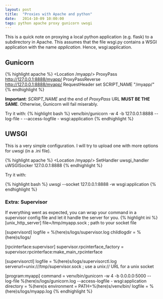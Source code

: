 ```yaml
---
layout: post
title:  "Proxies with Apache and python"
date:   2014-10-09 10:00:00
tags: python apache proxy gunicorn uwsgi
---
```


This is a quick note on proxying a local python application (e.g. flask) to a subdirectory in Apache.
This assumes that the file wsgi.py contains a WSGI application with the name *application*. Hence, wsgi:application.

## Gunicorn
{% highlight apache %}
<Location /myapp/>
    ProxyPass http://127.0.0.1:8888/myapp/
    ProxyPassReverse http://127.0.0.1:8888/myapp/
    RequestHeader set SCRIPT_NAME "/myapp/"
</Location>
{% endhighlight %}

**Important**: *SCRIPT_NAME* and the end of *ProxyPass* URL  **MUST BE THE SAME**. Otherwise, Gunicorn will fail miserably.

Try it with:
{% highlight bash %}
venv/bin/gunicorn -w 4 -b 127.0.0.1:8888 --log-file - --access-logfile - wsgi:application
{% endhighlight %}


## UWSGI 
This is a very simple configuration. I will try to upload one with more options for uwsgi (in a .ini file).

{% highlight apache %}
<Location /myapp/>
    SetHandler uwsgi_handler
    uWSGISocker 127.0.0.1:8888
</Location>
{% endhighlight %}

Try it with:

{% highlight bash %}
uwsgi --socket 127.0.0.1:8888 -w wsgi:application
{% endhighlight %}

### Extra: Supervisor
If everything went as expected, you can wrap your command in a supervisor config file and let it handle the server for you.
{% highlight ini %}
[unix_http_server]
file=/tmp/myapp.sock                       ; path to your socket file

[supervisord]
logfile = %(here)s/logs/supervisor.log
childlogdir = %(here)s/logs/

[rpcinterface:supervisor]
supervisor.rpcinterface_factory = supervisor.rpcinterface:make_main_rpcinterface

[supervisorctl]
logfile = %(here)s/logs/supervisorctl.log
serverurl=unix:///tmp/supervisor.sock         ; use a unix:// URL  for a unix socket


[program:myapp]
command = venv/bin/gunicorn -w 4 -b 0.0.0.0:5000 --log-file %(here)s/logs/gunicorn.log --access-logfile - wsgi:application
directory = %(here)s
environment = PATH=%(here)s/venv/bin/
logfile = %(here)s/logs/myapp.log
{% endhighlight %}
